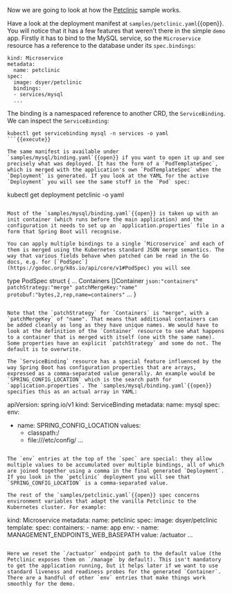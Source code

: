
Now we are going to look at how the [Petclinic](https://github.com/spring-projects/spring-petclinic) sample works.

Have a look at the deployment manifest at `samples/petclinic.yaml`{{open}}. You will notice that it has a few features that weren't there in the simple `demo` app. Firstly it has to bind to the MySQL service, so the `Microservice` resource has a reference to the database under its `spec.bindings`:

```
kind: Microservice
metadata:
  name: petclinic
spec:
  image: dsyer/petclinic
  bindings:
  - services/mysql
  ...
```

The binding is a namespaced reference to another CRD, the `ServiceBinding`. We can inspect the `ServiceBinding`:

```
kubectl get servicebinding mysql -n services -o yaml
```{{execute}}

The same manifest is available under `samples/mysql/binding.yaml`{{open}} if you want to open it up and see precisely what was deployed. It has the form of a `PodTemplateSpec`, which is merged with the application's own `PodTemplateSpec` when the `Deployment` is generated. If you look at the YAML for the active `Deployment` you will see the same stuff in the `Pod` spec:

```
kubectl get deployment petclinic -o yaml
```{{execute}}

Most of the `samples/mysql/binding.yaml`{{open}} is taken up with an init container (which runs before the main application) and the configuration it needs to set up an `application.properties` file in a form that Spring Boot will recognise.

You can apply multiple bindings to a single `Microservice` and each of them is merged using the Kubernetes standard JSON merge semantics. The way that various fields behave when patched can be read in the Go docs, e.g. for [`PodSpec`](https://godoc.org/k8s.io/api/core/v1#PodSpec) you will see

```
type PodSpec struct {
...
    Containers []Container `json:"containers" patchStrategy:"merge" patchMergeKey:"name" protobuf:"bytes,2,rep,name=containers"`
...
}
```

Note that the `patchStrategy` for `Containers` is "merge", with a `patchMergeKey` of "name". That means that additional containers can be added cleanly as long as they have unique names. We would have to look at the definition of the `Container` resource to see what happens to a container that is merged with itself (one with the same name). Some properties have an explicit `patchStrategy` and some do not. The default is to overwrite.

The `ServiceBinding` resource has a special feature influenced by the way Spring Boot has configuration properties that are arrays, expressed as a comma-separated value generally. An example would be `SPRING_CONFIG_LOCATION` which is the search path for `application.properties`. The `samples/mysql/binding.yaml`{{open}} specifies this as an actual array in YAML:

```
apiVersion: spring.io/v1
kind: ServiceBinding
metadata:
  name: mysql
spec:
  env:
  - name: SPRING_CONFIG_LOCATION
    values:
    - classpath:/
    - file:///etc/config/
...
```

The `env` entries at the top of the `spec` are special: they allow multiple values to be accumulated over multiple bindings, all of which are joined together using a comma in the final generated `Deployment`. If you look in the `petclinic` deployment you will see that `SPRING_CONFIG_LOCATION` is a comma-separated value.

The rest of the `samples/petclinic.yaml`{{open}} spec concerns environment variables that adapt the vanilla Petclinic to the Kubernetes cluster. For example:

```
kind: Microservice
metadata:
  name: petclinic
spec:
  image: dsyer/petclinic
  template:
    spec:
      containers:
      - name: app
        env:
        - name: MANAGEMENT_ENDPOINTS_WEB_BASEPATH
          value: /actuator
...
```

Here we reset the `/actuator` endpoint path to the default value (the Petclinic exposes them on `/manage` by default). This isn't mandatory to get the application running, but it helps later if we want to use standard liveness and readiness probes for the generated `Container`. There are a handful of other `env` entries that make things work smoothly for the demo.